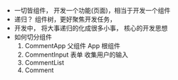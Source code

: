 - 一切皆组件， 开发一个功能(页面)，相当于开发一个组件
- 递归？ 组件树，更好聚焦开发任务， 
- 开发中， 将大事递归的化成很多小事， 核心的开发思想
- 如何切分组件
    1. CommentApp 父组件 App 根组件
    2. CommentInput 表单 收集用户的输入
    3. CommentList
    4. Comment